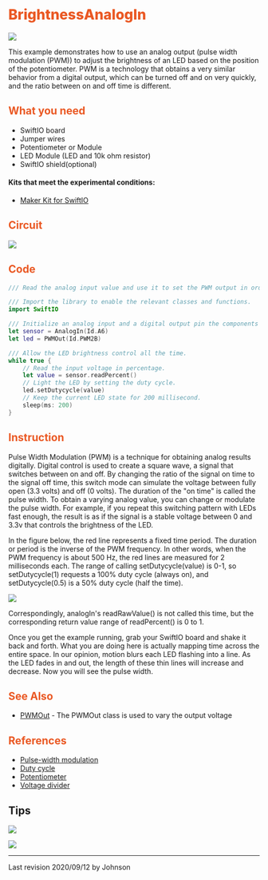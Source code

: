 # <span style="color:#EA5823;font-weight:800">BrightnessAnalogIn</span>

![](../../.gitbook/assets/BrightnessAnalogIn01.gif)

This example demonstrates how to use an analog output (pulse width modulation (PWM)) to adjust the brightness of an LED based on the position of the potentiometer. PWM is a technology that obtains a very similar behavior from a digital output, which can be turned off and on very quickly, and the ratio between on and off time is different.

## <span style="color:#EA5823;font-weight:700">What you need</span>

- SwiftIO board
- Jumper wires
- Potentiometer or Module
- LED Module (LED and 10k ohm resistor)
- SwiftIO shield(optional)

#### Kits that meet the experimental conditions: 
- [Maker Kit for SwiftIO](https://www.madmachine.io/product-page/maker-kit-for-swiftio)

## <span style="color:#EA5823;font-weight:700">Circuit</span>

![](../../.gitbook/assets/BrightnessAnalogIn/03.png)

## <span style="color:#EA5823;font-weight:700">Code</span>

```swift
/// Read the analog input value and use it to set the PWM output in order to change the LED brightness.

/// Import the library to enable the relevant classes and functions.
import SwiftIO

/// Initialize an analog input and a digital output pin the components are connected to.
let sensor = AnalogIn(Id.A6)
let led = PWMOut(Id.PWM2B)

/// Allow the LED brightness control all the time.
while true {
    // Read the input voltage in percentage.
    let value = sensor.readPercent()
    // Light the LED by setting the duty cycle.
    led.setDutycycle(value)
    // Keep the current LED state for 200 millisecond.
    sleep(ms: 200)
}
```

## <span style="color:#EA5823;font-weight:700">Instruction</span>

Pulse Width Modulation (PWM) is a technique for obtaining analog results digitally. Digital control is used to create a square wave, a signal that switches between on and off. By changing the ratio of the signal on time to the signal off time, this switch mode can simulate the voltage between fully open (3.3 volts) and off (0 volts). The duration of the "on time" is called the pulse width. To obtain a varying analog value, you can change or modulate the pulse width. For example, if you repeat this switching pattern with LEDs fast enough, the result is as if the signal is a stable voltage between 0 and 3.3v that controls the brightness of the LED.

In the figure below, the red line represents a fixed time period. The duration or period is the inverse of the PWM frequency. In other words, when the PWM frequency is about 500 Hz, the red lines are measured for 2 milliseconds each. The range of calling setDutycycle(value) is 0-1, so setDutycycle(1) requests a 100% duty cycle (always on), and setDutycycle(0.5) is a 50% duty cycle (half the time).

![](../../.gitbook/assets/BrightnessAnalogIn/Duty_Cycle_Examples.png)

Correspondingly, analogIn's readRawValue() is not called this time, but the corresponding return value range of readPercent() is 0 to 1.

Once you get the example running, grab your SwiftIO board and shake it back and forth. What you are doing here is actually mapping time across the entire space. In our opinion, motion blurs each LED flashing into a line. As the LED fades in and out, the length of these thin lines will increase and decrease. Now you will see the pulse width.


## <span style="color:#EA5823;font-weight:700">See Also</span>
- [PWMOut](https://swiftioapi.madmachine.io/Classes/PWMOut.html) - The PWMOut class is used to vary the output voltage

## <span style="color:#EA5823;font-weight:700">References</span>

- [Pulse-width modulation](https://en.wikipedia.org/wiki/Pulse-width_modulation)
- [Duty cycle](https://en.wikipedia.org/wiki/Duty_cycle)
- [Potentiometer](https://en.wikipedia.org/wiki/Potentiometer)
- [Voltage divider](https://en.wikipedia.org/wiki/Voltage_divider)

## Tips

![](../../.gitbook/assets/BrightnessAnalogIn/01.png)

![](../../.gitbook/assets/BrightnessAnalogIn/02.png)

---
Last revision 2020/09/12 by Johnson